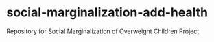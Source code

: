 # social-marginalization-add-health
Repository for Social Marginalization of Overweight Children Project
